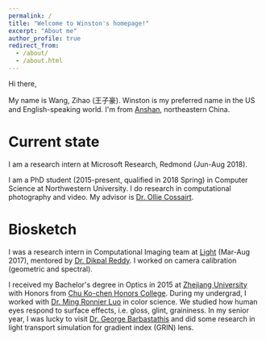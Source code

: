 ```yaml
---
permalink: /
title: "Welcome to Winston's homepage!"
excerpt: "About me"
author_profile: true
redirect_from: 
  - /about/
  - /about.html
---
```


Hi there,

My name is Wang, Zihao (王子豪). Winston is my preferred name in the US and English-speaking world. I'm from [Anshan](https://www.google.com/maps/place/Anshan,+Liaoning,+China/@41.1163422,122.866278,11z/data=!3m1!4b1!4m5!3m4!1s0x5e28b5d159b26c5d:0x7c815864a47d5bd9!8m2!3d41.108647!4d122.994329), northeastern China.

Current state
======
I am a research intern at Microsoft Research, Redmond (Jun-Aug 2018). 

I am a PhD student (2015-present, qualified in 2018 Spring) in Computer Science at Northwestern University. I do research in computational photography and video. My advisor is [Dr. Ollie Cossairt](http://compphotolab.northwestern.edu/people/oliver-ollie-cossairt/).

Biosketch
======
I was a research intern in Computational Imaging team at [Light](http://www.light.co) (Mar-Aug 2017), mentored by [Dr. Dikpal Reddy](https://scholar.google.com/citations?user=zlQCFzkAAAAJ&hl=en&oi=ao). I worked on camera calibration (geometric and spectral).

I received my Bachelor's degree in Optics in 2015 at [Zhejiang University](http://www.zju.edu.cn/english/) with Honors from [Chu Ko-chen Honors College](https://en.wikipedia.org/wiki/Chu_Kochen_Honors_College,_Zhejiang_University). During my undergrad, I worked with [Dr. Ming Ronnier Luo](https://scholar.google.com.hk/citations?user=iQ17HxkAAAAJ&hl=en) in color science. We studied how human eyes respond to surface effects, i.e. gloss, glint, graininess. In my senior year, I was lucky to visit [Dr. George Barbastathis](https://scholar.google.com/citations?user=4rsJDwUAAAAJ&hl=en) and did some research in light transport simulation for gradient index (GRIN) lens.